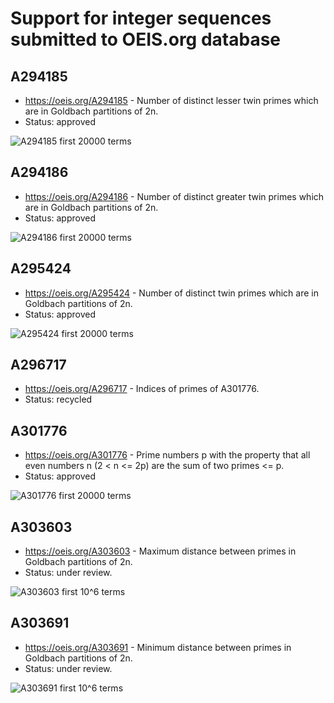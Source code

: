 # Support for integer sequences submitted to OEIS.org database

## A294185

 * https://oeis.org/A294185 - Number of distinct lesser twin primes which are in Goldbach partitions of 2n.
 * Status: approved
 
 ![A294185 first 20000 terms](/A294185/A294185_20000 "First 20000 terms")

## A294186

 * https://oeis.org/A294186 - Number of distinct greater twin primes which are in Goldbach partitions of 2n.
 * Status: approved
 
  ![A294186 first 20000 terms](/A294186/A294186_20000 "First 20000 terms")

## A295424

 * https://oeis.org/A295424 - Number of distinct twin primes which are in Goldbach partitions of 2n.
 * Status: approved
 
  ![A295424 first 20000 terms](/A295424/A295424_20000 "First 20000 terms")

## A296717

 * https://oeis.org/A296717 - Indices of primes of A301776.
 * Status: recycled
 
## A301776

 * https://oeis.org/A301776 - Prime numbers p with the property that all even numbers n (2 < n <= 2p) are the sum of two primes <= p.
 * Status: approved
 
 ![A301776 first 20000 terms](/A301776/f_sumbuild_effectiveness "Subm building effectiveness for first 200 rounds")
 
 ## A303603

 * https://oeis.org/A303603 - Maximum distance between primes in Goldbach partitions of 2n.
 * Status: under review.
 
 ![A303603 first 10^6 terms](/A303603/f_max_diff_pairs "First 10^6 terms")
 
 ## A303691

 * https://oeis.org/A303691 - Minimum distance between primes in Goldbach partitions of 2n.
 * Status: under review.
 
  ![A303691 first 10^6 terms](/A303691/f_min_diff_pairs "First 10^6 terms")